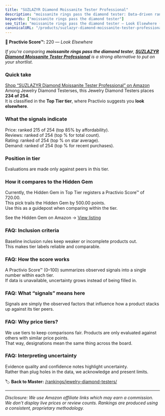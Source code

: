 ```yaml
---
title: "SUZLAZYR Diamond Moissanite Tester Professional"
description: "moissanite rings pass the diamond tester: Data-driven ranking using the Practivio Score™. Positioned by quality, value, demand, findability, momentum."
keywords: ["moissanite rings pass the diamond tester"]
seo_title: "moissanite rings pass the diamond tester — Look Elsewhere (2025)"
canonicalURL: "/products/suzlazyr-diamond-moissanite-tester-professional-B0CX9D9LJ7/"
---
```


**🚫 Practivio Score™:** 220 — _Look Elsewhere_


*If you're comparing **moissanite rings pass the diamond tester**, **[SUZLAZYR Diamond Moissanite Tester Professional](https://www.amazon.com/dp/B0CX9D9LJ7?tag=practivio-20)** is a strong alternative to put on your shortlist.*
### Quick take
[Shop “SUZLAZYR Diamond Moissanite Tester Professional” on Amazon](https://www.amazon.com/dp/B0CX9D9LJ7?tag=practivio-20)
Among Jewelry Diamond Testerses, this Jewelry Diamond Testers places **234 of 254**.  
It is classified in the **Top Tier tier**, where Practivio suggests you **look elsewhere**.

### What the signals indicate
Price: ranked 215 of 254 (top 85% by affordability).  
Reviews: ranked  of 254 (top % for total count).  
Rating: ranked  of 254 (top % on star average).  
Demand: ranked  of 254 (top % for recent purchases).

### Position in tier
Evaluations are made only against peers in this tier.

### How it compares to the Hidden Gem
Currently, the Hidden Gem in Top Tier registers a Practivio Score™ of 720.00.  
This pick trails the Hidden Gem by 500.00 points.  
Use this as a guidepost when comparing within the tier.  

See the Hidden Gem on Amazon → [View listing](https://www.amazon.com/dp/B004QYR8U6?tag=practivio-20)

### FAQ: Inclusion criteria
Baseline inclusion rules keep weaker or incomplete products out.  
This makes tier labels reliable and comparable.

### FAQ: How the score works
A Practivio Score™ (0–100) summarizes observed signals into a single number within each tier.  
If data is unavailable, uncertainty grows instead of being filled in.

### FAQ: What “signals” means here
Signals are simply the observed factors that influence how a product stacks up against its tier peers.

### FAQ: Why price tiers?
We use tiers to keep comparisons fair. Products are only evaluated against others with similar price points.  
That way, designations mean the same thing across the board.

### FAQ: Interpreting uncertainty
Evidence quality and confidence notes highlight uncertainty.  
Rather than plug holes in the data, we acknowledge and present limits.


🏷️ **Back to Master:** [/rankings/jewelry-diamond-testers/](/rankings/jewelry-diamond-testers/)

---
_Disclosure: We use Amazon affiliate links which may earn a commission. We don’t display live prices or review counts. Rankings are produced using a consistent, proprietary methodology._
